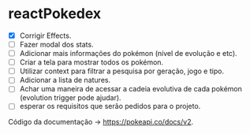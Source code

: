 # reactPokedex

- [X] Corrigir Effects.
- [ ] Fazer modal dos stats.
- [ ] Adicionar mais informações do pokémon (nível de evolução e etc).
- [ ] Criar a tela para mostrar todos os pokémon.
- [ ] Utilizar context para filtrar a pesquisa por geração, jogo e tipo.
- [ ] Adicionar a lista de natures.
- [ ] Achar uma maneira de acessar a cadeia evolutiva de cada pokémon (evolution trigger pode ajudar).
- [ ] esperar os requisitos que serão pedidos para o projeto.

Código da documentação -> https://pokeapi.co/docs/v2.